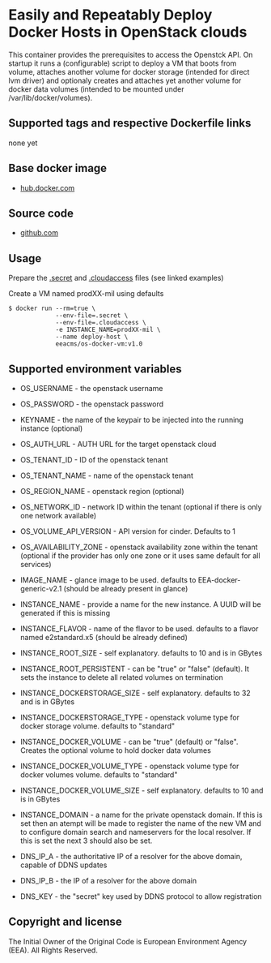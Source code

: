 # Easily and Repeatably Deploy Docker Hosts in OpenStack clouds

This container provides the prerequisites to access the Openstck API. On startup it runs a (configurable) script to deploy a VM that boots from volume, attaches another volume for docker storage (intended for direct lvm driver) and optionaly creates and attaches yet another volume for docker data volumes (intended to be mounted under /var/lib/docker/volumes).

## Supported tags and respective Dockerfile links

none yet

## Base docker image

 - [hub.docker.com](https://hub.docker.com/r/eeacms/os-docker-vm/)

## Source code

  - [github.com](https://github.com/eea/eea.docker.openstack.host/)

## Usage

Prepare the [.secret](https://github.com/eea/eea.docker.openstack.host/blob/master/.secret.example) and [.cloudaccess](https://github.com/eea/eea.docker.openstack.host/blob/master/.cloudaccess.example) files (see linked examples)

Create a VM named prodXX-mil using defaults

    $ docker run --rm=true \
                 --env-file=.secret \
                 --env-file=.cloudaccess \
                 -e INSTANCE_NAME=prodXX-mil \
                 --name deploy-host \
                 eeacms/os-docker-vm:v1.0


## Supported environment variables

* OS_USERNAME - the openstack username
* OS_PASSWORD - the openstack password
* KEYNAME     - the name of the keypair to be injected into the running instance (optional)

* OS_AUTH_URL           - AUTH URL for the target openstack cloud
* OS_TENANT_ID          - ID of the openstack tenant 
* OS_TENANT_NAME        - name of the openstack tenant 
* OS_REGION_NAME        - openstack region (optional)
* OS_NETWORK_ID		- network ID within the tenant (optional if there is only one network available)
* OS_VOLUME_API_VERSION - API version for cinder. Defaults to 1
* OS_AVAILABILITY_ZONE  - openstack availability zone within the tenant (optional if the provider has only one zone or it uses same default for all services)

* IMAGE_NAME                  - glance image to be used. defaults to EEA-docker-generic-v2.1 (should be already present in glance)
* INSTANCE_NAME               - provide a name for the new instance. A UUID will be generated if this is missing
* INSTANCE_FLAVOR             - name of the flavor to be used. defaults to a flavor named e2standard.x5 (should be already defined)
* INSTANCE_ROOT_SIZE          - self explanatory. defaults to 10 and is in GBytes
* INSTANCE_ROOT_PERSISTENT    - can be "true" or "false" (default). It sets the instance to delete all related volumes on termination
* INSTANCE_DOCKERSTORAGE_SIZE - self explanatory. defaults to 32 and is in GBytes
* INSTANCE_DOCKERSTORAGE_TYPE - openstack volume type for docker storage volume. defaults to "standard"
* INSTANCE_DOCKER_VOLUME      - can be "true" (default) or "false". Creates the optional volume to hold docker data volumes
* INSTANCE_DOCKER_VOLUME_TYPE - openstack volume type for docker volumes volume. defaults to "standard"
* INSTANCE_DOCKER_VOLUME_SIZE - self explanatory. defaults to 10 and is in GBytes

* INSTANCE_DOMAIN 	      - a name for the private openstack domain. If this is set then an atempt will be made to register the name of the new VM and to configure domain search and nameservers for the local resolver. If this is set the next 3 should also be set. 
* DNS_IP_A		      - the authoritative IP of a resolver for the above domain, capable of DDNS updates
* DNS_IP_B		      - the IP of a resolver for the above domain
* DNS_KEY		      - the "secret" key used by DDNS protocol to allow registration

## Copyright and license

The Initial Owner of the Original Code is European Environment Agency (EEA).
All Rights Reserved.

